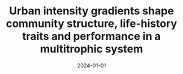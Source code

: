 ---
title: "Urban intensity gradients shape community structure, life‐history traits and performance in a multitrophic system"
collection: publications
permalink: /publication/2024-urban-intensity-gradients
date: 2024-01-01
venue: 'Insect Conservation and Diversity'
paperurl: 'https://doi.org/10.1111/icad.12649'
citation: 'Casanelles‐Abella, J., Pellissier, L., Aleixo, C., Orti, M.A., Chiron, F., Deguines, N., ... & Moretti, M. (2024). Urban intensity gradients shape community structure, life‐history traits and performance in a multitrophic system. Insect Conservation and Diversity, 17(2), 243-258.'
--- 